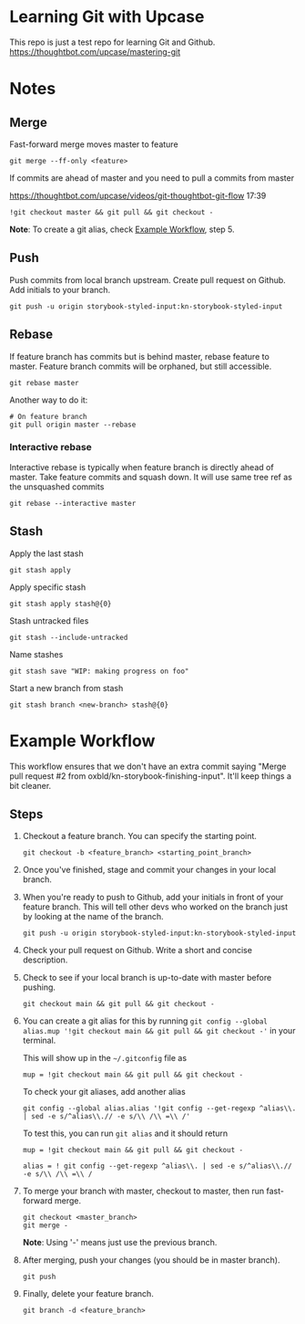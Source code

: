 # Learning Git with Upcase

This repo is just a test repo for learning Git and Github.
https://thoughtbot.com/upcase/mastering-git

# Notes

## Merge

Fast-forward merge moves master to feature

    git merge --ff-only <feature>

If commits are ahead of master and you need to pull a commits from master

https://thoughtbot.com/upcase/videos/git-thoughtbot-git-flow 17:39

    !git checkout master && git pull && git checkout -

**Note**: To create a git alias, check [Example Workflow](#Example-Workflow), step 5.

## Push

Push commits from local branch upstream. Create pull request on Github. Add initials to your branch.

    git push -u origin storybook-styled-input:kn-storybook-styled-input

## Rebase

If feature branch has commits but is behind master, rebase feature to master. Feature branch commits will be orphaned, but still accessible.

    git rebase master

Another way to do it: 

    # On feature branch
    git pull origin master --rebase 

### Interactive rebase

Interactive rebase is typically when feature branch is directly ahead of master. Take feature commits and squash down. It will use same tree ref as the unsquashed commits

    git rebase --interactive master

## Stash

Apply the last stash

    git stash apply

Apply specific stash

    git stash apply stash@{0}

Stash untracked files

    git stash --include-untracked

Name stashes

    git stash save "WIP: making progress on foo"

Start a new branch from stash

    git stash branch <new-branch> stash@{0}

# Example Workflow

This workflow ensures that we don't have an extra commit saying "Merge pull request #2 from oxbld/kn-storybook-finishing-input". It'll keep things a bit cleaner.

## Steps

1.  Checkout a feature branch. You can specify the starting point.

        git checkout -b <feature_branch> <starting_point_branch>

2.  Once you've finished, stage and commit your changes in your local branch.

3.  When you're ready to push to Github, add your initials in front of your feature branch. This will tell other devs who worked on the branch just by looking at the name of the branch.

        git push -u origin storybook-styled-input:kn-storybook-styled-input

4.  Check your pull request on Github. Write a short and concise description.

5.  Check to see if your local branch is up-to-date with master before pushing.

        git checkout main && git pull && git checkout -

6.  You can create a git alias for this by running `git config --global alias.mup '!git checkout main && git pull && git checkout -'` in your terminal.

    This will show up in the `~/.gitconfig` file as

        mup = !git checkout main && git pull && git checkout -

    To check your git aliases, add another alias

        git config --global alias.alias '!git config --get-regexp ^alias\\. | sed -e s/^alias\\.// -e s/\\ /\\ =\\ /'

    To test this, you can run `git alias` and it should return

        mup = !git checkout main && git pull && git checkout -

        alias = ! git config --get-regexp ^alias\\. | sed -e s/^alias\\.// -e s/\\ /\\ =\\ /

7.  To merge your branch with master, checkout to master, then run fast-forward merge.

        git checkout <master_branch>
        git merge -

    **Note**: Using '-' means just use the previous branch.

8.  After merging, push your changes (you should be in master branch).

        git push

9.  Finally, delete your feature branch.

        git branch -d <feature_branch>
